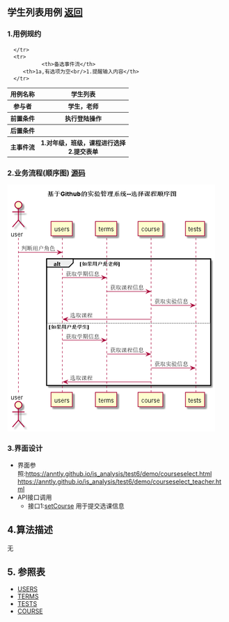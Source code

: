 ## 学生列表用例 [返回](../README.MD)

### 1.用例规约

<table>
      <tr>
			   <th>用例名称</th>
			   <th>学生列表</th>
      </tr>
      <tr>
			   <th>参与者</th>
			   <th>学生，老师</th>
      </tr>
      <tr>
			   <th>前置条件</th>
			   <th>执行登陆操作</th>
      </tr>
      <tr>
			   <th>后置条件</th>
			   <th></th>
      </tr>
      <tr>
			   <th>主事件流</th>
         <th>1.对年级，班级，课程进行选择<br/>
              2.提交表单
         </th>
      </tr>
      <tr>

      </tr>
      <tr>
			   <th>备选事件流</th>
         <th>1a,有选项为空<br/>1.提醒输入内容</th>
      </tr>
</table>

### 2.业务流程(顺序图) [源码](../选择课程顺序图.puml)

![业务流程](../选择课程顺序图.png "选择课程")

### 3.界面设计
* 界面参照:https://anntly.github.io/is_analysis/test6/demo/courseselect.html
   https://anntly.github.io/is_analysis/test6/demo/courseselect_teacher.html
* API接口调用
  * 接口1:[setCourse](../接口/setCourse.md)
  用于提交选课信息

## 4.算法描述
无
## 5. 参照表
* [USERS](../数据库设计.md/#USERS)
* [TERMS](../数据库设计.md/#TERMS)
* [TESTS](../数据库设计.md/#TESTS)
* [COURSE](../数据库设计.md/#COURSE)
